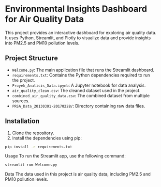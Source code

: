 # Environmental Insights Dashboard for Air Quality Data

This project provides an interactive dashboard for exploring air quality data. It uses Python, Streamlit, and Plotly to visualize data and provide insights into PM2.5 and PM10 pollution levels.

## Project Structure

- `Welcome.py`: The main application file that runs the Streamlit dashboard.
- `requirements.txt`: Contains the Python dependencies required to run the project.
- `Proyek_Analisis_Data.ipynb`: A Jupyter notebook for data analysis.
- `air_quality_clean.csv`: The cleaned dataset used in the project.
- `combined_air_quality_data.csv`: The combined dataset from multiple sources.
- `PRSA_Data_20130301-20170228/`: Directory containing raw data files.

## Installation

1. Clone the repository.
2. Install the dependencies using pip:

```sh
pip install -r requirements.txt
```

Usage
To run the Streamlit app, use the following command:
```sh
streamlit run Welcome.py
```
Data
The data used in this project is air quality data, including PM2.5 and PM10 pollution levels.
